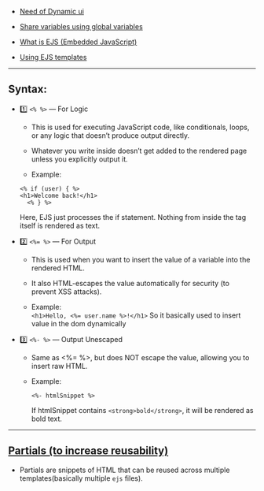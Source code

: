 - [Need of Dynamic ui](https://youtu.be/WaObzvMEgd4?si=wsZicO8nSe4K7Jj6)

- [Share variables using global variables](https://youtu.be/WaObzvMEgd4?si=S3LBb-Rgx740LKv7&t=287)

- [What is EJS (Embedded JavaScript)](https://youtu.be/WaObzvMEgd4?si=3rVfaSSiz3QKlJrI&t=1037)

- [Using EJS templates](https://youtu.be/WaObzvMEgd4?si=gtfpTxU311PGCKlA&t=1457)

---
## Syntax:

  - 1️⃣ `<% %>` — For Logic

    - This is used for executing JavaScript code, like conditionals, loops, or any logic that doesn’t produce output directly.

    - Whatever you write inside doesn’t get added to the rendered page unless you explicitly output it.

    - Example:

    ```ejs
    <% if (user) { %>
    <h1>Welcome back!</h1>
      <% } %>
    ```

    Here, EJS just processes the if statement. Nothing from inside the tag itself is rendered as text.

  - 2️⃣ `<%= %>` — For Output

    - This is used when you want to insert the value of a variable into the rendered HTML.

    - It also HTML-escapes the value automatically for security (to prevent XSS attacks).

    - Example:\
      `<h1>Hello, <%= user.name %>!</h1>`
      So it basically used to insert value in the dom dynamically

  - 3️⃣ `<%- %>` — Output Unescaped

    - Same as <%= %>, but does NOT escape the value, allowing you to insert raw HTML.

    - Example:
      ```ejs
      <%- htmlSnippet %>
      ```
      If htmlSnippet contains `<strong>bold</strong>`, it will be rendered as bold text.

--- 
## [Partials (to increase reusability)](https://youtu.be/WaObzvMEgd4?si=oD3PI0NjRSKH9Akl&t=2067) 

- Partials are snippets of HTML that can be reused across multiple templates(basically multiple `ejs` files).


